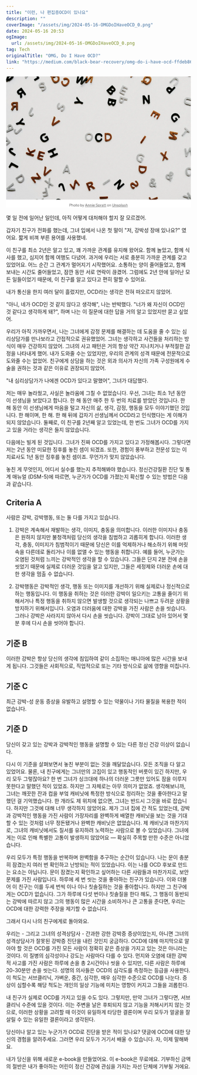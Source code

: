 ```yaml
---
title: "이런, 나 편집증OCD이 있나요"
description: ""
coverImage: "/assets/img/2024-05-16-OMGDoIHaveOCD_0.png"
date: 2024-05-16 20:53
ogImage: 
  url: /assets/img/2024-05-16-OMGDoIHaveOCD_0.png
tag: Tech
originalTitle: "OMG, Do I Have OCD?"
link: "https://medium.com/black-bear-recovery/omg-do-i-have-ocd-ffdeb86db127"
---
```




![Image](/assets/img/2024-05-16-OMGDoIHaveOCD_0.png)

몇 일 전에 일어난 일인데, 아직 어떻게 대처해야 할지 잘 모르겠어.

갑자기 친구가 전화를 했는데, 그녀 입에서 나온 첫 말이 "저, 강박성 장애 있나요?" 였어요. 짧게 비껴 부른 용어를 사용했네.

이 친구를 최소 2년은 알고 있고, 꽤 가까운 관계를 유지해 왔어요. 함께 놀았고, 함께 식사를 했고, 심지어 함께 여행도 다녔어. 과거에 우리는 서로 충분히 가까운 관계를 갖고 있었어요. 어느 순간 그 관계가 멀어지기 시작했어요. 소통하는 양이 줄어들었고, 함께 보내는 시간도 줄어들었고, 잠깐 동안 서로 연락이 끊겼어. 그럼에도 2년 안에 일어난 모든 일들이었기 때문에, 이 친구를 알고 있다고 편히 말할 수 있어요.


<div class="content-ad"></div>

내가 통신을 한지 여러 달이 흘렀지만, OCD라는 생각은 전혀 떠오르지 않았어.

"아니, 네가 OCD인 것 같지 않다고 생각해", 나는 반박했다. "너가 왜 자신이 OCD인 것 같다고 생각하게 돼?", 하며 나는 이 질문에 대한 답을 거의 알고 있었지만 묻고 싶었어.

우리가 아직 가까우면서, 나는 그녀에게 감정 문제를 해결하는 데 도움을 줄 수 있는 심리상담가를 만나보라고 간접적으로 권유했었어. 그녀는 생각하고 사건들을 처리하는 방식이 매우 건강하지 않았어. 그녀의 사고 패턴은 거의 항상 약간 지나치거나 부적절한 감정을 나타내게 했어. 내가 도와줄 수는 있었지만, 우리의 관계의 성격 때문에 전문적으로 도와줄 수는 없었어. 친구에게 상담을 하는 것은 외과 의사가 자신의 가족 구성원에게 수술을 권하는 것과 같은 이유로 권장되지 않았어.

"내 심리상담가가 나에겐 OCD가 있다고 말했어", 그녀가 대답했다.

<div class="content-ad"></div>

저는 매우 놀라웠고, 사실은 놀라움에 그칠 수 없었습니다. 우선, 그녀는 최소 1년 동안 이 선생님을 보았다고 합니다. 한 해 동안 매주 한 두 번의 치료를 받았던 것입니다. 한 해 동안 이 선생님에게 마음을 털고 자신의 삶, 생각, 감정, 행동을 모두 이야기했던 것입니다. 한 해이며, 한 해. 한 해 뒤에 갑자기 선생님께서 OCD라고 인식했다는 게 이해가 되지 않았습니다. 둘째로, 이 친구를 2년째 알고 있었는데, 한 번도 그녀가 OCD를 가지고 있을 거라는 생각은 들지 않았습니다.
  
다음에는 빌게 된 것입니다. 그녀가 진짜 OCD를 가지고 있다고 가정해봅시다. 그렇다면 저는 2년 동안 미묘한 징후를 놓친 셈이 되겠죠. 또한, 경험이 풍부하고 전문성 있는 이 치료사도 1년 동안 징후를 놓친 셈이죠. 무언가가 맞지 않았습니다. 

놓친 게 무엇인지, 어디서 실수를 했는지 추적해봐야 했습니다. 정신건강질환 진단 및 통계 매뉴얼 (DSM-5)에 따르면, 누군가가 OCD를 가졌는지 확신할 수 있는 방법은 다음과 같습니다.

## Criteria A

<div class="content-ad"></div>

사람은 강박, 강박행동, 또는 둘 다를 가지고 있습니다.

1. 강박은 계속해서 재발하는 생각, 이미지, 충동을 의미합니다. 이러한 이미지나 충동은 원하지 않지만 불청객처럼 당신의 생각을 침범하고 괴롭히게 합니다. 이러한 생각, 충동, 이미지가 침범적이기 때문에 당신은 이를 억제하거나 해소하기 위해 머릿속을 다른데로 돌리거나 이를 없앨 수 있는 행동을 취합니다. 예를 들어, 누군가는 오염된 것처럼 느끼는 강박적인 생각을 할 수 있습니다. 그들은 단지 2분 전에 손을 씻었기 때문에 실제로 더러운 것임을 알고 있지만, 그들은 세정제와 더러운 손에 대한 생각을 멈출 수 없습니다.

2. 강박행동은 강박적인 생각, 행동 또는 이미지를 개선하기 위해 실제로나 정신적으로 하는 행동입니다. 이 행동을 취하는 것은 이러한 강박이 일으키는 고통을 줄이기 위해서거나 특정 행동을 취하지 않으면 발생할 것으로 생각되는 나쁘고 두려운 상황을 방지하기 위해서입니다. 오염과 더러움에 대한 강박을 가진 사람은 손을 씻습니다. 그러나 강박은 사라지지 않아서 다시 손을 씻습니다. 강박이 그대로 남아 있어서 몇 분 후에 다시 손을 씻어야 합니다.

## 기준 B

<div class="content-ad"></div>

이러한 강박은 항상 당신의 생각에 침입하여 같이 소집하는 매니아에 많은 시간을 보내게 됩니다. 그것들은 사회적으로, 직업적으로 또는 기타 방식으로 삶에 영향을 미칩니다.

## 기준 C

최근 강박-성 운동 증상을 유발하고 설명할 수 있는 약물이나 기타 물질을 복용한 적이 없습니다.

## 기준 D

<div class="content-ad"></div>

당신이 갖고 있는 강박과 강박적인 행동을 설명할 수 있는 다른 정신 건강 이상이 없습니다.

다시 이 기준을 살펴보면서 놓친 부분이 없는 것을 깨달았습니다. 모든 조직을 다 알고 있었어요. 물론, 내 친구에게는 그녀만의 고집이 있고 행동적인 버릇이 있긴 하지만, 우리 모두 그렇잖아요? 한 번 그녀가 싱크대에 하나의 더러운 그릇만 있어도 잠을 이루지 못한다고 말했던 적이 있었죠. 하지만 그 자체로는 아무 의미가 없었죠. 생각해보니까, 그녀는 깨끗한 잔과 컵을 부엌 캐비닛에 특정한 방식으로 정리하는 것을 좋아한다고 말했던 걸 기억했습니다. 한 개라도 제 위치에 없으면, 그녀는 반드시 그것을 바로 잡습니다. 하지만 그것에 대해 너무 생각하지 않았어요. 제가 그녀 집에 간 적도 있었는데, 강박과 강박적인 행동을 가진 사람이 가장자리를 완벽하게 배열한 캐비닛을 보는 것을 기대할 수 있는 것처럼 너무 정돈됐거나 완벽한 캐비닛은 없었습니다. 제 캐비닛과 마찬가지로, 그녀의 캐비닛에서도 질서를 유지하려 노력하는 사람으로 볼 수 있었습니다. 그녀에게는 이로 인해 특별한 고통이 발생하지 않았어요 — 확실히 주목할 만한 수준은 아니었습니다.

우리 모두가 특정 행동을 반복하며 완벽함을 추구하는 순간이 있습니다. 나는 문이 충분히 잠겼는지 여러 번 확인하고 난방되는 적이 있었습니다. 이는 나를 OCD 후보로 만드는 요소는 아닙니다. 문이 잠겼는지 확인하고 싶어하는 다른 사람들과 마찬가지로, 보안 문제를 가진 사람입니다. 하루에 세 번 씻는 것을 좋아하는 친구가 있습니다. 이와 더불어 이 친구는 이를 두세 번씩 이나 이나 칫솔질하는 것을 좋아합니다. 하지만 그 친구에게는 OCD가 없습니다. 그가 하루에 다섯 번이나 칫솔질을 한다 해도, 그 행동이 동반되는 강박에 따르지 않고 그의 행동이 많은 시간을 소비하거나 큰 고통을 준다면, 우리는 OCD에 대한 강력한 주장을 제기할 수 없습니다.

그래서 다시 나의 친구에게로 돌아와요.

<div class="content-ad"></div>

우리는 - 그리고 그녀의 성격상담사 - 간과한 강한 강박증 증상이었는지, 아니면 그녀의 성격상담사가 잘못된 강박증 진단을 내린 것인지 궁금하다.
OCD에 대해 마지막으로 알아야 할 것은 OCD를 가진 모든 사람이 정확히 같은 증상을 가지고 있는 것은 아니라는 것이다. 이 질병의 심각성이나 강도는 사람마다 다를 수 있다. 먼지와 오염에 대한 강박적 사고를 가진 사람은 하루에 손을 총 2시간이나 씻을 수 있지만, 다른 사람은 하루에 20-30분만 손을 씻는다. 성명의 의사들은 OCD의 심각도를 측정하는 등급을 사용한다. 이 척도는 서브클리닉, 가벼운, 중간, 심각한, 매우 심각한 수준으로 OCD를 나눈다. 증상이 심할수록 해당 척도는 개인의 일상 기능에 미치는 영향이 커지고 그들을 괴롭힌다.

내 친구가 실제로 OCD를 가지고 있을 수도 있다. 그렇지만, 만약 그녀가 그렇다면, 서브클리닉 수준에 있을 것이다. 이는 주변을 날은 후퇴되지 않고 기능을 저해시키지 않는 것으로, 이러한 상황을 고려할 때 이것이 유일하게 타당한 결론이며 우리 모두가 얼굴을 잘 살릴 수 있는 유일한 결론이라고 생각된다. 

당신이나 알고 있는 누군가가 OCD로 진단을 받은 적이 있나요? 댓글에 OCD에 대한 당신의 경험을 알려주세요. 그러면 우리 모두가 거기서 배울 수 있습니다. 자, 이제 말해봐요.

<div class="content-ad"></div>

내가 당신을 위해 새로운 e-book을 만들었어요. 이 e-book은 무료에요. 기부하신 금액의 절반은 내가 좋아하는 어린이 정신 건강에 관심을 가지는 자선 단체에 기부될 거에요.